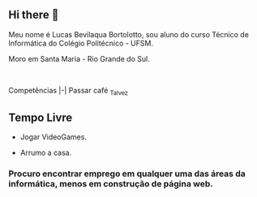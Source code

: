## Hi there 👋

Meu nome é Lucas Bevilaqua Bortolotto, sou aluno do curso Técnico de Informática do Colégio Politécnico - UFSM.

Moro em Santa Maria - Rio Grande do Sul.

<br>

Competências
|-|
 Passar café <sub>Talvez</sub> 

 

 ## Tempo Livre

 - Jogar VideoGames.

 - Arrumo a casa.

### Procuro encontrar emprego em qualquer uma das áreas da informática, menos em construção de página web.


 

<!--
**LucasBevilaquaBortolotto/LucasBevilaquaBortolotto** is a ✨ _special_ ✨ repository because its `README.md` (this file) appears on your GitHub profile.

Here are some ideas to get you started:

- 🔭 I’m currently working on ...
- 🌱 I’m currently learning ...
- 👯 I’m looking to collaborate on ...
- 🤔 I’m looking for help with ...
- 💬 Ask me about ...
- 📫 How to reach me: ...
- 😄 Pronouns: ...
- ⚡ Fun fact: ...
-->
